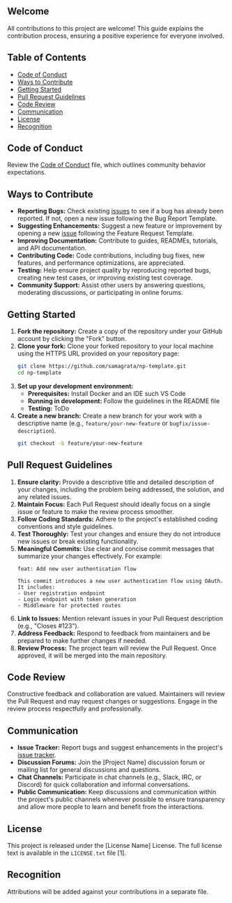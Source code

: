 ## Welcome

All contributions to this project are welcome! This guide explains the contribution process, ensuring a positive experience for everyone involved.

## Table of Contents

*   [Code of Conduct](#code-of-conduct)
*   [Ways to Contribute](#ways-to-contribute)
*   [Getting Started](#getting-started)
*   [Pull Request Guidelines](#pull-request-guidelines)
*   [Code Review](#code-review)
*   [Communication](#communication)
*   [License](#license)
*   [Recognition](#recognition)

## Code of Conduct

Review the [Code of Conduct](CODE_OF_CONDUCT.md) file, which outlines community behavior expectations.

## Ways to Contribute

*   **Reporting Bugs:** Check existing [issues](https://github.com/samagrata/np-template/issues) to see if a bug has already been reported. If not, open a new issue following the Bug Report Template.
*   **Suggesting Enhancements:** Suggest a new feature or improvement by opening a new [issue](https://github.com/samagrata/np-template/issues) following the Feature Request Template.
*   **Improving Documentation:** Contribute to guides, READMEs, tutorials, and API documentation.
*   **Contributing Code:** Code contributions, including bug fixes, new features, and performance optimizations, are appreciated.
*   **Testing:** Help ensure project quality by reproducing reported bugs, creating new test cases, or improving existing test coverage.
*   **Community Support:** Assist other users by answering questions, moderating discussions, or participating in online forums.

## Getting Started

1.  **Fork the repository:** Create a copy of the repository under your GitHub account by clicking the "Fork" button.
2.  **Clone your fork:** Clone your forked repository to your local machine using the HTTPS URL provided on your repository page:
    ```bash
    git clone https://github.com/samagrata/np-template.git
    cd np-template
    ```
3.  **Set up your development environment:**
    *   **Prerequisites:** Install Docker and an IDE such VS Code
    *   **Running in development:** Follow the guidelines in the README file
    *   **Testing:** ToDo
4.  **Create a new branch:** Create a new branch for your work with a descriptive name (e.g., `feature/your-new-feature` or `bugfix/issue-description`).
    ```bash
    git checkout -b feature/your-new-feature
    ```

## Pull Request Guidelines

1.  **Ensure clarity:** Provide a descriptive title and detailed description of your changes, including the problem being addressed, the solution, and any related issues.
2.  **Maintain Focus:** Each Pull Request should ideally focus on a single issue or feature to make the review process smoother.
3.  **Follow Coding Standards:** Adhere to the project's established coding conventions and style guidelines.
4.  **Test Thoroughly:** Test your changes and ensure they do not introduce new issues or break existing functionality.
5.  **Meaningful Commits:** Use clear and concise commit messages that summarize your changes effectively. For example:
    ```
    feat: Add new user authentication flow

    This commit introduces a new user authentication flow using OAuth.
    It includes:
    - User registration endpoint
    - Login endpoint with token generation
    - Middleware for protected routes
    ```
6.  **Link to Issues:** Mention relevant issues in your Pull Request description (e.g., "Closes #123").
7.  **Address Feedback:** Respond to feedback from maintainers and be prepared to make further changes if needed.
8.  **Review Process:** The project team will review the Pull Request. Once approved, it will be merged into the main repository.

## Code Review

Constructive feedback and collaboration are valued. Maintainers will review the Pull Request and may request changes or suggestions. Engage in the review process respectfully and professionally.

## Communication

*   **Issue Tracker:** Report bugs and suggest enhancements in the project's [issue tracker](https://github.com/samagrata/np-template/issues).
*   **Discussion Forums:** Join the [Project Name] discussion forum or mailing list for general discussions and questions.
*   **Chat Channels:** Participate in chat channels (e.g., Slack, IRC, or Discord) for quick collaboration and informal conversations.
*   **Public Communication:** Keep discussions and communication within the project's public channels whenever possible to ensure transparency and allow more people to learn and benefit from the interactions.

## License

This project is released under the [License Name] License. The full license text is available in the `LICENSE.txt` file [1].

## Recognition

Attributions will be added against your contributions in a separate file. 
